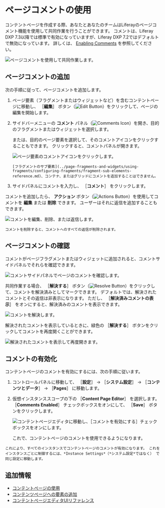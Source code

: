 # ページコメントの使用

コンテントページを作成する際、あなたとあなたのチームはLiferayのページコメント機能を使用して共同作業を行うことができます。 コメントは、Liferay DXP 7.3以降では標準で有効になっていますが、Liferay DXP 7.2ではデフォルトで無効になっています。 詳しくは、 [Enabling Comments](#enabling-comments) を参照してください。

![ページコメントを使用して共同作業します。](./using-page-comments/images/01.png)

<a name="adding-page-comments" />

## ページコメントの追加

次の手順に従って、ページコメントを追加します。

1. ページ要素（フラグメントまたはウィジェットなど）を含むコンテントページに移動し、 ［**編集**］ ボタン（![Edit Button](../../../images/icon-edit-pencil.png)）をクリックして、ページの編集を開始します。

1. サイドバーメニューの **コメント** パネル（![Comments Icon](../../../images/icon-comments-w.png)）を開き、目的のフラグメントまたはウィジェットを選択します。

   または、目的のページ要素を選択して、そのコメントアイコンをクリックすることもできます。 クリックすると、コメントパネルが開きます。

   ![ページ要素のコメントアイコンをクリックします。](./using-page-comments/images/02.png)

   ```{note}
   [フラグメントのサブ要素](../page-fragments-and-widgets/using-fragments/configuring-fragments/fragment-sub-elements-reference.md)、コンテナ、またはグリッドにコメントを追加することはできません。 
   ```

1. サイドパネルにコメントを入力し、 ［**コメント**］ をクリックします。

コメントを追加したら、 **アクション** ボタン（![Actions Button](../../../images/icon-actions.png)）を使用してコメントを **編集** または **削除** できます。 ユーザーはそれに返信を追加することもできます。

![コメントを編集、削除、または返信します。](./using-page-comments/images/03.png)

```{note}
コメントを削除すると、コメントへのすべての返信が削除されます。
```

<a name="reviewing-page-comments" />

## ページコメントの確認

コメントがページフラグメントまたはウィジェットに追加されると、コメントサイドパネルでそれらを確認できます。

![コメントサイドパネルでページのコメントを確認します。](./using-page-comments/images/04.png)

共同作業する場合、 ［**解決する**］ ボタン（![Resolve Button](../../../images/icon-resolve.png)）をクリックして、コメントを解決済みとしてマークできます。 デフォルトでは、解決されたコメントとその返信は非表示になります。 ただし、 ［**解決済みコメントの表示**］ をオンにすると、解決済みのコメントを表示できます。

![コメントを解決します。](./using-page-comments/images/05.png)

解決されたコメントを表示しているときに、緑色の ［**解決する**］ ボタンをクリックしてコメントを再度開くことができます。

![解決されたコメントを表示して再度開きます。](using-page-comments/images/06.png)

<a name="enabling-comments" />

## コメントの有効化

コンテントページのコメントを有効にするには、次の手順に従います。

1. コントロールパネルに移動して、 ［**設定**］ &rarr; ［**システム設定**］ &rarr; ［**コンテンツとデータ**］ &rarr; ［**Pages**］ に移動します。

1. 仮想インスタンススコープの下の ［**Content Page Editor**］ を選択します。 ［**Comments Enabled**］ チェックボックスをオンにして、 ［**Save**］ ボタンをクリックします。

   ![コンテントページエディタに移動し、［コメントを有効にする］チェックボックスをオンにします。](./using-page-comments/images/07.png)

   これで、コンテントページのコメントを使用できるようになります。

```{note}
これにより、すべてのインスタンスでコンテントページのコメントが有効になります。 これをインスタンスごとに制御するには、*Instance Settings*（*システム設定*ではなく） で同じ設定に移動します。
```

<a name="additional-information" />

## 追加情報

* [コンテントページの使用](../using-content-pages.md)
* [コンテンツページへの要素の追加](./adding-elements-to-content-pages.md)
* [コンテントページエディタUIリファレンス](./content-page-editor-ui-reference.md)

